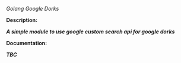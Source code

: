 *Golang Google Dorks*

**Description:**

***A simple module to use google custom search api for google dorks***

**Documentation:**

***TBC***
